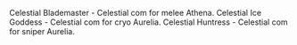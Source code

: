 Celestial Blademaster - Celestial com for melee Athena.
Celestial Ice Goddess - Celestial com for cryo Aurelia.
Celestial Huntress - Celestial com for sniper Aurelia.
